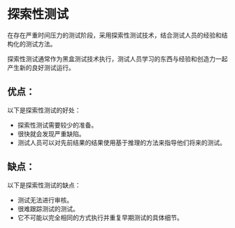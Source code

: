 # 探索性测试

在存在严重时间压力的测试阶段，采用探索性测试技术，结合测试人员的经验和结构化的测试方法。

探索性测试通常作为黑盒测试技术执行，测试人员学习的东西与经验和创造力一起产生新的良好测试运行。

## 优点：

以下是探索性测试的好处：

* 探索性测试需要较少的准备。
* 很快就会发现严重缺陷。
* 测试人员可以对先前结果的结果使用基于推理的方法来指导他们将来的测试。

## 缺点：

以下是探索性测试的缺点：

* 测试无法进行审核。
* 很难跟踪测试的测试。
* 它不可能以完全相同的方式执行并重复早期测试的具体细节。
